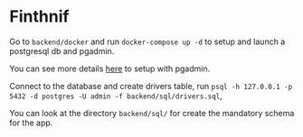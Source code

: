 # Finthnif 

Go to `backend/docker` and run `docker-compose up -d` to setup and launch a postgresql db and pgadmin.

You can see more details [here](https://linuxhint.com/postgresql_docker/) to setup with pgadmin.

Connect to the database and create drivers table, run `psql -h 127.0.0.1 -p 5432 -d postgres -U admin -f backend/sql/drivers.sql`,

You can look at the directory `backend/sql/` for create the mandatory schema for the app.